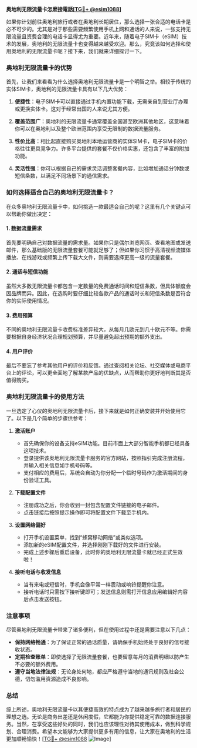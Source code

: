 **奥地利无限流量卡怎麽接電話[[TG💪+ @esim1088](https://t.me/s/esim1088)]**

如果你计划前往奥地利旅行或者在奥地利长期居住，那么选择一张合适的电话卡是必不可少的。尤其是对于那些需要频繁使用手机上网和通话的人来说，一张支持无限流量且资费合理的电话卡显得尤为重要。近年来，随着电子SIM卡（eSIM）技术的发展，奥地利的无限流量卡也变得越来越受欢迎。那么，究竟该如何选择和使用奥地利的无限流量卡呢？接下来，我们就来详细探讨一下。

### 奥地利无限流量卡的优势

首先，让我们来看看为什么选择奥地利无限流量卡是一个明智之举。相较于传统的实体SIM卡，奥地利的无限流量卡具有以下几大优势：

1. **便捷性**：电子SIM卡可以直接通过手机内置功能下载，无需亲自到营业厅办理或更换实体卡。这对于经常出国的人来说尤其方便。
   
2. **覆盖范围广**：奥地利的无限流量卡通常覆盖全国甚至欧洲其他地区，这意味着你可以在奥地利以及整个欧洲范围内享受无限制的数据流量服务。

3. **性价比高**：相比起直接购买奥地利本地运营商的实体SIM卡，电子SIM卡的价格往往更具竞争力。许多平台提供的套餐不仅价格实惠，还包含了丰富的附加功能。

4. **灵活性强**：你可以根据自己的需求灵活调整套餐内容，比如增加通话分钟数或短信条数，以满足不同场景下的通信需求。

### 如何选择适合自己的奥地利无限流量卡？

在众多奥地利无限流量卡中，如何挑选一款最适合自己的呢？这里有几个关键点可以帮助你做出决定：

#### 1. 数据流量需求
首先要明确自己对数据流量的需求量。如果你只是偶尔浏览网页、查看地图或发送邮件，那么基础版的无限流量套餐可能就足够了；但如果你习惯于高清视频流媒体播放、在线游戏或频繁上传下载大文件，则需要选择更高一级的流量套餐。

#### 2. 通话与短信功能
虽然大多数无限流量卡都包含一定数量的免费通话时间和短信条数，但具体额度会因品牌而异。因此，在选购时要仔细比较各款产品的通话时长和短信条数是否符合你的实际使用情况。

#### 3. 费用预算
不同的奥地利无限流量卡收费标准差异较大，从每月几欧元到几十欧元不等。你需要根据自身经济状况合理规划预算，并尽量避免超出预期的额外支出。

#### 4. 用户评价
最后不要忘了参考其他用户的评价和反馈。通过查阅相关论坛、社交媒体或电商平台上的评论，可以更全面地了解某款产品的优缺点，从而帮助你更好地判断其是否值得购买。

### 奥地利无限流量卡的使用方法

一旦选定了心仪的奥地利无限流量卡后，接下来就是如何正确安装并开始使用它了。以下是几个简单的步骤供参考：

1. **激活账户**
   - 首先确保你的设备支持eSIM功能。目前市面上大部分智能手机都已经具备这项技术。
   - 登录提供该奥地利无限流量卡服务的官方网站，按照指引完成注册流程，并输入相关信息如手机号码等。
   - 支付相应的费用后，系统会自动为你分配一个临时号码作为激活期间的身份验证工具。

2. **下载配置文件**
   - 注册成功之后，你会收到一封包含配置文件链接的电子邮件。
   - 点击链接后按照提示操作即可将配置文件下载至手机内。

3. **设置网络偏好**
   - 打开手机设置菜单，找到“蜂窝移动网络”或类似选项。
   - 添加新的eSIM配置文件，并选择刚刚下载好的文件进行安装。
   - 完成上述步骤后重启设备，此时你的奥地利无限流量卡就已经正式生效啦！

4. **接听电话与收发信息**
   - 当有来电或短信时，手机会像平常一样震动或响铃提醒你注意。
   - 接听电话时只需按下接听键即可；发送信息则需打开信息应用编辑好内容后点击发送按钮。

### 注意事项

尽管奥地利无限流量卡带来了诸多便利，但在使用过程中还是需要注意以下几点：

- **保持网络畅通**：为了保证正常的通话质量，请确保手机始终处于良好的信号接收状态。
- **定期检查账单**：即使选择了无限流量套餐，也要留意每月的消费明细以防产生不必要的额外费用。
- **遵守当地法律法规**：无论身处何地，都应严格遵守当地的通讯规则及社会公德，切勿滥用资源造成不良影响。

### 总结

综上所述，奥地利无限流量卡以其便捷高效的特点成为了越来越多旅行者和居民的理想之选。无论是商务出差还是休闲度假，它都能为你提供稳定可靠的数据连接服务。当然，在享受这些好处的同时，我们也应该理性对待其使用成本，做到科学规划、合理消费。希望本文能够为大家提供更多有用的信息，让大家在奥地利的生活更加顺畅愉快！[[TG💪+ @esim1088](https://t.me/s/esim1088) ![Image](https://i.postimg.cc/4NQfJmqS/Snipaste-2025-05-13-00-14-12.png)]